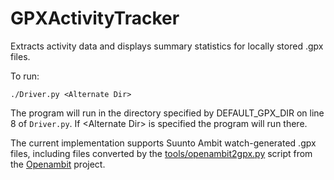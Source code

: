 # GPXActivityTracker
Extracts activity data and displays summary statistics for locally stored .gpx files.

To run:
```
./Driver.py <Alternate Dir>
```
The program will run in the directory specified by DEFAULT_GPX_DIR on line 8 of `Driver.py`.
If \<Alternate Dir\> is specified the program will run there. 


The current implementation supports Suunto Ambit watch-generated .gpx files, including files converted by the [tools/openambit2gpx.py][1] script from the [Openambit][2] project.

[1]: https://github.com/openambitproject/openambit/blob/master/tools/openambit2gpx.py ".log to .gpx conversion script"
[2]: https://github.com/openambitproject/openambit "Openambit github"
